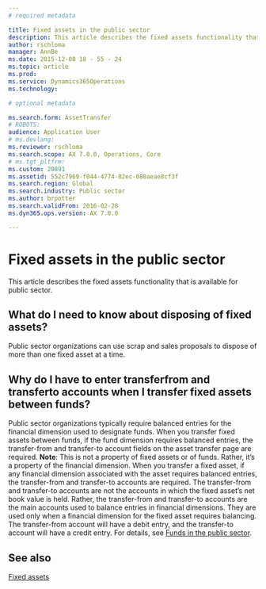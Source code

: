 ```yaml
---
# required metadata

title: Fixed assets in the public sector
description: This article describes the fixed assets functionality that is available for public sector. 
author: rschloma
manager: AnnBe
ms.date: 2015-12-08 18 - 55 - 24
ms.topic: article
ms.prod: 
ms.service: Dynamics365Operations
ms.technology: 

# optional metadata

ms.search.form: AssetTransfer
# ROBOTS: 
audience: Application User
# ms.devlang: 
ms.reviewer: rschloma
ms.search.scope: AX 7.0.0, Operations, Core
# ms.tgt_pltfrm: 
ms.custom: 20891
ms.assetid: 552c7969-f044-4774-82ec-080aeae8cf3f
ms.search.region: Global
ms.search.industry: Public sector
ms.author: brpotter
ms.search.validFrom: 2016-02-28
ms.dyn365.ops.version: AX 7.0.0

---
```


# Fixed assets in the public sector

This article describes the fixed assets functionality that is available for public sector. 

What do I need to know about disposing of fixed assets?
-------------------------------------------------------

Public sector organizations can use scrap and sales proposals to dispose of more than one fixed asset at a time.

## Why do I have to enter transferfrom and transferto accounts when I transfer fixed assets between funds?
Public sector organizations typically require balanced entries for the financial dimension used to designate funds. When you transfer fixed assets between funds, if the fund dimension requires balanced entries, the transfer-from and transfer-to account fields on the asset transfer page are required. **Note**: This is not a property of fixed assets or of funds. Rather, it’s a property of the financial dimension. When you transfer a fixed asset, if any financial dimension associated with the asset requires balanced entries, the transfer-from and transfer-to accounts are required. The transfer-from and transfer-to accounts are not the accounts in which the fixed asset’s net book value is held. Rather, the transfer-from and transfer-to accounts are the main accounts used to balance entries in financial dimensions. They are used only when a financial dimension for the fixed asset requires balancing. The transfer-from account will have a debit entry, and the transfer-to account will have a credit entry. For details, see [Funds in the public sector](funds-public-sector.md).

See also
--------

[Fixed assets](https://ax.help.dynamics.com/en/?post_type=incsub_wiki&p=197821)

